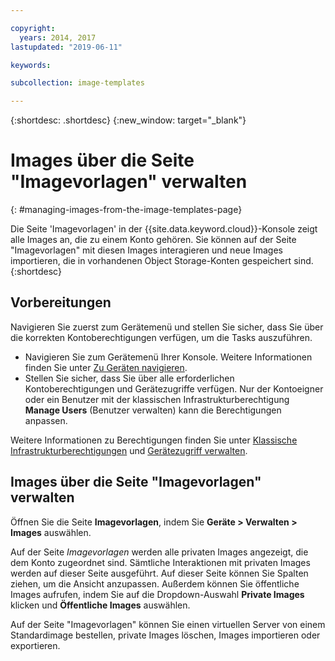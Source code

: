 ```yaml
---

copyright:
  years: 2014, 2017
lastupdated: "2019-06-11"

keywords:

subcollection: image-templates

---
```


{:shortdesc: .shortdesc}
{:new_window: target="_blank"}

# Images über die Seite "Imagevorlagen" verwalten
{: #managing-images-from-the-image-templates-page}

Die Seite 'Imagevorlagen' in der {{site.data.keyword.cloud}}-Konsole zeigt alle Images an,
die zu einem Konto gehören. Sie können auf der Seite "Imagevorlagen" mit diesen Images interagieren und neue Images importieren, die in vorhandenen Object Storage-Konten gespeichert sind.
{:shortdesc}

## Vorbereitungen
Navigieren Sie zuerst zum Gerätemenü und stellen Sie sicher, dass Sie über die korrekten Kontoberechtigungen verfügen, um die Tasks auszuführen.

* Navigieren Sie zum Gerätemenü Ihrer Konsole. Weitere Informationen finden Sie unter [Zu Geräten navigieren](/docs/infrastructure/image-templates?topic=virtual-servers-navigating-devices).
* Stellen Sie sicher, dass Sie über alle erforderlichen Kontoberechtigungen und Gerätezugriffe verfügen. Nur der Kontoeigner oder ein Benutzer mit der klassischen Infrastrukturberechtigung **Manage Users** (Benutzer verwalten) kann die Berechtigungen anpassen.

Weitere Informationen zu Berechtigungen finden Sie unter [Klassische Infrastrukturberechtigungen](/docs/iam?topic=iam-infrapermission#infrapermission) und [Gerätezugriff verwalten](/docs/vsi?topic=virtual-servers-managing-device-access).

## Images über die Seite "Imagevorlagen" verwalten

Öffnen Sie die Seite **Imagevorlagen**, indem Sie **Geräte > Verwalten > Images** auswählen.

Auf der Seite *Imagevorlagen* werden alle privaten Images angezeigt, die dem Konto zugeordnet sind. Sämtliche Interaktionen mit privaten Images werden auf dieser Seite ausgeführt. Auf dieser Seite können Sie Spalten ziehen, um die Ansicht anzupassen. Außerdem können Sie öffentliche Images aufrufen, indem Sie auf die Dropdown-Auswahl **Private Images** klicken und **Öffentliche Images** auswählen.

Auf der Seite "Imagevorlagen" können Sie einen virtuellen Server von einem Standardimage bestellen, private Images löschen, Images importieren oder exportieren.
